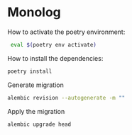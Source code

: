 # Monolog

How to activate the poetry environment:

```bash
 eval $(poetry env activate)
```

How to install the dependencies:

```bash
poetry install
```

Generate migration

```bash
alembic revision --autogenerate -m ""
```

Apply the migration

```bash
alembic upgrade head
```
